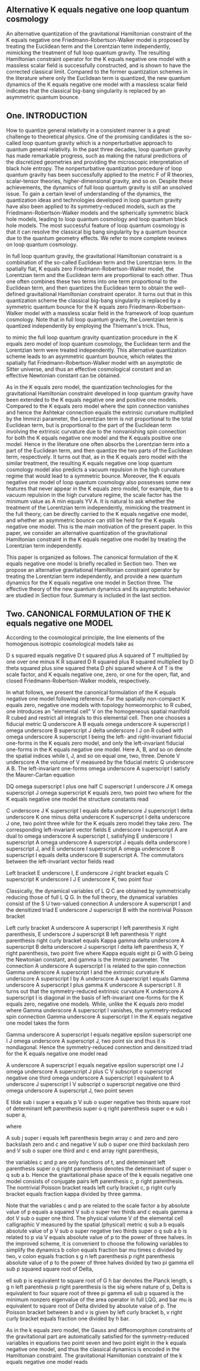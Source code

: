 ## Alternative K equals negative one loop quantum cosmology

An alternative quantization of the gravitational Hamiltonian constraint of the K equals negative one Friedmann-Robertson-Walker model is proposed by treating the Euclidean term and the Lorentzian term independently, mimicking the treatment of full loop quantum gravity. The resulting Hamiltonian constraint operator for the K equals negative one model with a massless scalar field is successfully constructed, and is shown to have the corrected classical limit. Compared to the former quantization schemes in the literature where only the Euclidean term is quantized, the new quantum dynamics of the K equals negative one model with a massless scalar field indicates that the classical big-bang singularity is replaced by an asymmetric quantum bounce.


## One. INTRODUCTION

How to quantize general relativity in a consistent manner is a great challenge to theoretical physics. One of the promising candidates is the so-called loop quantum gravity which is a nonperturbative approach to quantum general relativity. In the past three decades, loop quantum gravity has made remarkable progress, such as making the natural predictions of the discretized geometries and providing the microscopic interpretation of black hole entropy. The nonperturbative quantization procedure of loop quantum gravity has been successfully applied to the metric F of R theories, scalar-tensor theories, higher-dimensional gravity, and so on. Despite these achievements, the dynamics of full loop quantum gravity is still an unsolved issue. To gain a certain level of understanding of the dynamics, the quantization ideas and technologies developed in loop quantum gravity have also been applied to its symmetry-reduced models, such as the Friedmann-Robertson-Walker models and the spherically symmetric black hole models, leading to loop quantum cosmology and loop quantum black hole models. The most successful feature of loop quantum cosmology is that it can resolve the classical big bang singularity by a quantum bounce due to the quantum geometry effects. We refer to more complete reviews on loop quantum cosmology.

In full loop quantum gravity, the gravitational Hamiltonian constraint is a combination of the so-called Euclidean term and the Lorentzian term. In the spatially flat, K equals zero Friedmann-Robertson-Walker model, the Lorentzian term and the Euclidean term are proportional to each other. Thus one often combines these two terms into one term proportional to the Euclidean term, and then quantizes the Euclidean term to obtain the well-defined gravitational Hamiltonian constraint operator. It turns out that in this quantization scheme the classical big-bang singularity is replaced by a symmetric quantum bounce for the K equals zero Friedmann-Robertson-Walker model with a massless scalar field in the framework of loop quantum cosmology. Note that in full loop quantum gravity, the Lorentzian term is quantized independently by employing the Thiemann's trick. Thus,

to mimic the full loop quantum gravity quantization procedure in the K equals zero model of loop quantum cosmology, the Euclidean term and the Lorentzian term were treated independently. This alternative quantization scheme leads to an asymmetric quantum bounce, which relates the spatially flat Friedmann-Robertson-Walker model with an asymptotic de Sitter universe, and thus an effective cosmological constant and an effective Newtonian constant can be obtained.

As in the K equals zero model, the quantization technologies for the gravitational Hamiltonian constraint developed in loop quantum gravity have been extended to the K equals negative one and positive one models. Compared to the K equals zero model where the spin connection vanishes and hence the Ashtekar connection equals the extrinsic curvature multiplied by the Immirzi parameter, the Lorentzian term is not proportional to the total Euclidean term, but is proportional to the part of the Euclidean term involving the extrinsic curvature due to the nonvanishing spin connection for both the K equals negative one model and the K equals positive one model. Hence in the literature one often absorbs the Lorentzian term into a part of the Euclidean term, and then quantize the two parts of the Euclidean term, respectively. It turns out that, as in the K equals zero model with the similar treatment, the resulting K equals negative one loop quantum cosmology model also predicts a vacuum repulsion in the high curvature regime that would lead to a symmetric bounce. Moreover, the K equals negative one model of loop quantum cosmology also possesses some new features that never appear in the K equals zero model, for example, due to a vacuum repulsion in the high curvature regime, the scale factor has the minimum value as A min equals YV A. It is natural to ask whether the treatment of the Lorentzian term independently, mimicking the treatment in the full theory, can be directly carried to the K equals negative one model, and whether an asymmetric bounce can still be held for the K equals negative one model. This is the main motivation of the present paper. In this paper, we consider an alternative quantization of the gravitational Hamiltonian constraint in the K equals negative one model by treating the Lorentzian term independently.

This paper is organized as follows. The canonical formulation of the K equals negative one model is briefly recalled in Section two. Then we propose an alternative gravitational Hamiltonian constraint operator by treating the Lorentzian term independently, and provide a new quantum dynamics for the K equals negative one model in Section three. The effective theory of the new quantum dynamics and its asymptotic behavior are studied in Section four. Summary is included in the last section.


## Two. CANONICAL FORMULATION OF THE K equals negative one MODEL

According to the cosmological principle, the line elements of the homogenous isotropic cosmological models take as

D s squared equals negative D t squared plus A squared of T multiplied by one over one minus K R squared D R squared plus R squared multiplied by D theta squared plus sine squared theta D phi squared where A of T is the scale factor, and K equals negative one, zero, or one for the open, flat, and closed Friedmann-Robertson-Walker models, respectively.

In what follows, we present the canonical formulation of the K equals negative one model following reference. For the spatially non-compact K equals zero, negative one models with topology homeomorphic to R cubed, one introduces an "elemental cell" V on the homogeneous spatial manifold R cubed and restrict all integrals to this elemental cell. Then one chooses a fiducial metric Q underscore A B equals omega underscore A superscript I omega underscore B superscript J delta underscore I J on R cubed with omega underscore A superscript I being the left- and right-invariant fiducial one-forms in the K equals zero model, and only the left-invariant fiducial one-forms in the K equals negative one model. Here A, B, and so on denote the spatial indices while I, J, and so on equal one, two, three. Denote V underscore A the volume of V measured by the fiducial metric Q underscore A B. The left-invariant one-forms omega underscore A superscript I satisfy the Maurer-Cartan equation

DQ omega superscript I plus one half C superscript I underscore J K omega superscript J omega superscript K equals zero, two point two where for the K equals negative one model the structure constants read

C underscore J K superscript I equals delta underscore J superscript I delta underscore K one minus delta underscore K superscript I delta underscore J one, two point three while for the K equals zero model they take zero. The corresponding left-invariant vector fields E underscore I superscript A are dual to omega underscore A superscript I, satisfying E underscore I superscript A omega underscore A superscript J equals delta underscore I superscript J, and E underscore I superscript A omega underscore B superscript I equals delta underscore B superscript A. The commutators between the left-invariant vector fields read

Left bracket E underscore I, E underscore J right bracket equals C superscript K underscore I J E underscore K, two point four

Classically, the dynamical variables of L Q C are obtained by symmetrically reducing those of full L Q G. In the full theory, the dynamical variables consist of the S U two-valued connection A underscore A superscript I and the densitized triad E underscore J superscript B with the nontrivial Poisson bracket

Left curly bracket A underscore A superscript I left parenthesis X right parenthesis, E underscore J superscript B left parenthesis Y right parenthesis right curly bracket equals Kappa gamma delta underscore A superscript B delta underscore J superscript I delta left parenthesis X, Y right parenthesis, two point five where Kappa equals eight pi G with G being the Newtonian constant, and gamma is the Immirzi parameter. The connection A underscore A superscript I is related to the spin connection Gamma underscore A superscript I and the extrinsic curvature K underscore A superscript I by A underscore A superscript I equals Gamma underscore A superscript I plus gamma K underscore A superscript I. It turns out that the symmetry-reduced extrinsic curvature K underscore A superscript I is diagonal in the basis of left-invariant one-forms for the K equals zero, negative one models. While, unlike the K equals zero model where Gamma underscore A superscript I vanishes, the symmetry-reduced spin connection Gamma underscore A superscript I in the K equals negative one model takes the form

Gamma underscore A superscript I equals negative epsilon superscript one I J omega underscore A superscript J, two point six and thus it is nondiagonal. Hence the symmetry-reduced connection and densitized triad for the K equals negative one model read

A underscore A superscript I equals negative epsilon superscript one I J omega underscore A superscript J plus C V subscript o superscript negative one third omega underscore A superscript I equivalent to A underscore J superscript I V subscript o superscript negative one third omega underscore A superscript J, two point seven

E tilde sub i super a equals p V sub o super negative two thirds square root of determinant left parenthesis super o q right parenthesis super o e sub i super a,

where

A sub j super i equals left parenthesis begin array c and zero and zero backslash zero and c and negative V sub o super one third backslash zero and V sub o super one third and c end array right parenthesis,

the variables c and p are only functions of t, and determinant left parenthesis super o q right parenthesis denotes the determinant of super o q sub a b. Hence the gravitational phase space of the k equals negative one model consists of conjugate pairs left parenthesis c, p right parenthesis. The nontrivial Poisson bracket reads left curly bracket c, p right curly bracket equals fraction kappa divided by three gamma.

Note that the variables c and p are related to the scale factor a by absolute value of p equals a squared V sub o super two thirds and c equals gamma a dot V sub o super one third. The physical volume V of the elemental cell calligraphic V measured by the spatial (physical) metric q sub a b equals absolute value of p V sub o super negative two thirds super o q sub a b is related to p via V equals absolute value of p to the power of three halves. In the improved scheme, it is convenient to choose the following variables to simplify the dynamics b colon equals fraction bar mu times c divided by two, v colon equals fraction s g n left parenthesis p right parenthesis absolute value of p to the power of three halves divided by two pi gamma ell sub p squared square root of Delta,

ell sub p is equivalent to square root of G h bar denotes the Planck length, s g n left parenthesis p right parenthesis is the sig where nature of p, Delta is equivalent to four square root of three pi gamma ell sub p squared is the minimum nonzero eigenvalue of the area operator in full LQG, and bar mu is equivalent to square root of Delta divided by absolute value of p. The Poisson bracket between b and v is given by left curly bracket b, v right curly bracket equals fraction one divided by h bar.

As in the k equals zero model, the Gauss and diffeomorphism constraints of the gravitational part are automatically satisfied for the symmetry-reduced variables in equations two point seven and two point eight in the k equals negative one model, and thus the classical dynamics is encoded in the Hamiltonian constraint. The gravitational Hamiltonian constraint of the k equals negative one model reads
